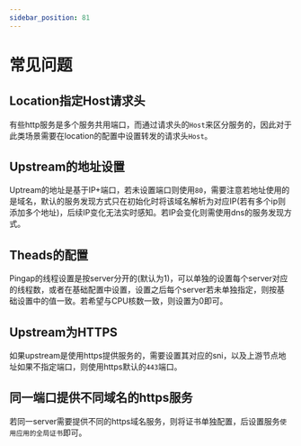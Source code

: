 ```yaml
---
sidebar_position: 81
---
```


# 常见问题

## Location指定Host请求头

有些http服务是多个服务共用端口，而通过请求头的`Host`来区分服务的，因此对于此类场景需要在location的配置中设置转发的请求头`Host`。

## Upstream的地址设置

Uptream的地址是基于IP+端口，若未设置端口则使用`80`，需要注意若地址使用的是域名，默认的服务发现方式只在初始化时将该域名解析为对应IP(若有多个ip则添加多个地址)，后续IP变化无法实时感知。若IP会变化则需使用dns的服务发现方式。

## Theads的配置

Pingap的线程设置是按server分开的(默认为1)，可以单独的设置每个server对应的线程数，或者在基础配置中设置，设置之后每个server若未单独指定，则按基础设置中的值一致。若希望与CPU核数一致，则设置为0即可。

## Upstream为HTTPS

如果upstream是使用https提供服务的，需要设置其对应的sni，以及上游节点地址如果不指定端口，则使用https默认的`443`端口。

## 同一端口提供不同域名的https服务

若同一server需要提供不同的https域名服务，则将证书单独配置，后设置服务`使用应用的全局证书`即可。
